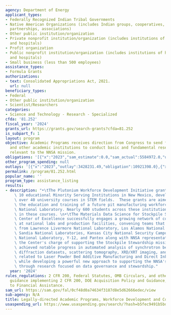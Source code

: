 ```yaml
---
agency: Department of Energy
applicant_types:
- Federally Recognized Indian Tribal Governments
- Native American Organizations (includes Indian groups, cooperatives, corporations,
  partnerships, associations)
- Other public institution/organization
- Private nonprofit institution/organization (includes institutions of higher education
  and hospitals)
- Profit organization
- Public nonprofit institution/organization (includes institutions of higher education
  and hospitals)
- Small business (less than 500 employees)
assistance_types:
- Formula Grants
authorizations:
- text: Consolidated Appropriations Act, 2021.
  url: null
beneficiary_types:
- Federal
- Other public institution/organization
- Scientist/Researchers
categories:
- Science and Technology - Research - Specialized
cfda: '81.252'
fiscal_year: '2024'
grants_url: https://grants.gov/search-grants?cfda=81.252
is_subpart_f: 1
layout: program
objective: Academic Programs receives direction from Congress to send funds to universities
  and other academic institutions to conduct basic and fundamental research in areas
  relevant to the NNSA mission.
obligations: '[{"x":"2023","sam_estimate":0.0,"sam_actual":5584972.0,"usa_spending_actual":13572881.0},{"x":"2024","sam_estimate":0.0,"sam_actual":4705267.0,"usa_spending_actual":2717359.0},{"x":"2025","sam_estimate":0.0,"sam_actual":2769594.0,"usa_spending_actual":0.0}]'
other_program_spending: null
outlays: '[{"x":"2023","outlay":3428231.49,"obligation":10921398.0},{"x":"2024","outlay":0.0,"obligation":0.0},{"x":"2025","outlay":0.0,"obligation":0.0}]'
permalink: /program/81.252.html
popular_name: ''
program_type: assistance_listing
results:
- description: "•\tThe Plutonium Workforce Development Initiative grant, which includes\
    \ 10 educational Minority Serving Institutions in New Mexico, developed or enhanced\
    \ over 40 university courses in STEM fields.  These grants are aimed at supporting\
    \ the education and training of a future pit manufacturing workforce for Los Alamos\
    \ National Laboratory. Nearly 600 students across these institutions enrolled\
    \ in these courses. \n•\tThe Materials Data Science for Stockpile Stewardship\
    \ Center of Excellence successfully engages a growing network of collaborators\
    \ at national labs and production facilities, convening teams that include representation\
    \ from Lawrence Livermore National Laboratory, Los Alamos National Laboratory,\
    \ Sandia National Laboratories, Kansas City National Security Campus, Argonne\
    \ National Laboratory, Y-12, and Pantex along with NNSA representatives. Through\
    \ the Center's charge of supporting the Stockpile Stewardship mission, MDS^3 has\
    \ achieved notable progress in automated analysis of synchrotron beamline X-ray\
    \ diffraction datasets, scattering tomography, XRD/XRT imaging, and data analysis\
    \ related to Laser Powder Bed Additive Manufacturing and Direct Ink Write Printing\
    \ while developing a powerful new approach to supporting the NNSA's digital transformation\
    \ through research focused on data governance and stewardship."
  year: '2024'
rules_regulations: 2 CFR 200, Federal Statutes, OMB Circulars, and other Government-wide
  guidance implementing 2 CFR 200, DOE Acquisition Policy and Guidance, DOE Guide
  to Financial Assistance.
sam_url: https://sam.gov/fal/0cf48d0a74634f3187d8e5d62666edec/view
sub-agency: N/A
title: Legally-directed Academic Programs, Workforce Development and Community Support
usaspending_url: https://www.usaspending.gov/search/?hash=b5fec9491b5bd689b85141764f95d309
---
```

